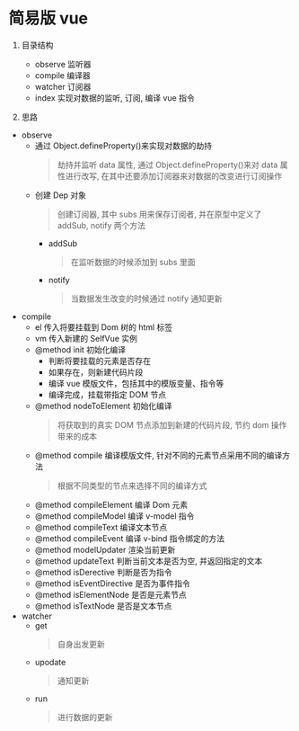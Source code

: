 # 简易版 vue

1. 目录结构

   - observe 监听器
   - compile 编译器
   - watcher 订阅器
   - index 实现对数据的监听, 订阅, 编译 vue 指令

2. 思路

- observe
  - 通过 Object.defineProperty()来实现对数据的劫持
    > 劫持并监听 data 属性, 通过 Object.defineProperty()来对 data 属性进行改写, 在其中还要添加订阅器来对数据的改变进行订阅操作
  - 创建 Dep 对象
    > 创建订阅器, 其中 subs 用来保存订阅者, 并在原型中定义了 addSub, notify 两个方法
    - addSub
      > 在监听数据的时候添加到 subs 里面
    - notify
      > 当数据发生改变的时候通过 notify 通知更新
- compile
  - el 传入将要挂载到 Dom 树的 html 标签
  - vm 传入新建的 SelfVue 实例
  - @method init 初始化编译
    - 判断将要挂载的元素是否存在
    - 如果存在，则新建代码片段
    - 编译 vue 模版文件，包括其中的模版变量、指令等
    - 编译完成，挂载带指定 DOM 节点
  - @method nodeToElement 初始化编译
    > 将获取到的真实 DOM 节点添加到新建的代码片段, 节约 dom 操作带来的成本
  - @method compile 编译模版文件, 针对不同的元素节点采用不同的编译方法
    > 根据不同类型的节点来选择不同的编译方式
  - @method compileElement 编译 Dom 元素
  - @method compileModel 编译 v-model 指令
  - @method compileText 编译文本节点
  - @method compileEvent 编译 v-bind 指令绑定的方法
  - @method modelUpdater 渲染当前更新
  - @method updateText 判断当前文本是否为空, 并返回指定的文本
  - @method isDerective 判断是否为指令
  - @method isEventDirective 是否为事件指令
  - @method isElementNode 是否是元素节点
  - @method isTextNode 是否是文本节点
- watcher
  - get
    > 自身出发更新
  - upodate
    > 通知更新
  - run
    > 进行数据的更新
